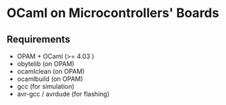# OCaml on Microcontrollers' Boards

## Requirements

- OPAM + OCaml (>= 4.03 )
- obytelib (on OPAM)
- ocamlclean (on OPAM)
- ocamlbuild (on OPAM)
- gcc (for simulation)
- avr-gcc / avrdude (for flashing)